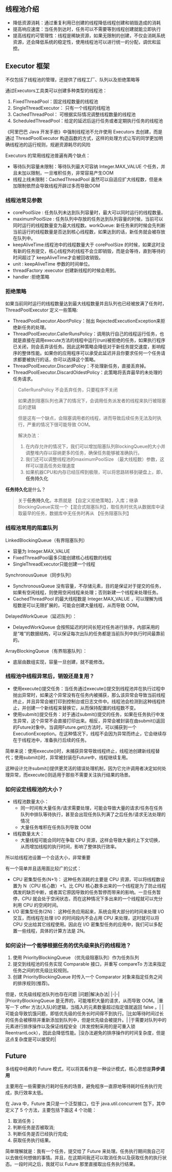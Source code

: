 ## 线程池介绍
- 降低资源消耗：通过重复利用已创建的线程降低线程创建和销毁造成的消耗
- 提高响应速度：当任务到达时，任务可以不需要等到线程创建就能立即执行
- 提高线程的可管理性：线程是稀缺资源，如果无限制的创建，不仅会消耗系统资源，还会降低系统的稳定性，使用线程池可以进行统一的分配，调优和监控。
## Executor 框架
不仅包括了线程池的管理，还提供了线程工厂、队列以及拒绝策略等

通过Executors工具类可以创建多种类型的线程池：
1. FixedThreadPool：固定线程数量的线程池
2. SingleThreadExecutor： 只有一个线程的线程池
3. CachedThreadPool： 可根据实际情况调整线程数量的线程池
4. ScheduledThreadPool：给定的延迟后运行任务或者定期执行任务的线程池

《阿里巴巴 Java 开发手册》中强制线程池不允许使用 Executors 去创建，而是通过 ThreadPoolExecutor 构造函数的方式，这样的处理方式让写的同学更加明确线程池的运行规则，规避资源耗尽的风险

Executors 的常用线程池普遍有两个缺点：
- 等待队列容量未限制：等待队列最大可容纳 Integer.MAX_VALUE 个任务，并且未加以限制，一旦堆积任务，非常容易产生OOM
- 线程上线未限制：CachedThreadPool 虽然可以自适应扩大线程数，但是未加限制依然会导致线程开辟过多而导致OOM
### 线程池常见参数
- corePoolSize : 任务队列未达到队列容量时，最大可以同时运行的线程数量。
- maximumPoolSize : 任务队列中存放的任务达到队列容量的时候，当前可以同时运行的线程数量变为最大线程数。workQueue: 新任务来的时候会先判断当前运行的线程数量是否达到核心线程数，如果达到的话，新任务就会被存放在队列中。
- keepAliveTime:线程池中的线程数量大于 corePoolSize 的时候，如果这时没有新的任务提交，核心线程外的线程不会立即销毁，而是会等待，直到等待的时间超过了 keepAliveTime才会被回收销毁。
- unit : keepAliveTime 参数的时间单位。
- threadFactory :executor 创建新线程的时候会用到。
- handler :拒绝策略

### 拒绝策略

 如果当前同时运行的线程数量达到最大线程数量并且队列也已经被放满了任务时，ThreadPoolExecutor 定义一些策略:
 - ThreadPoolExecutor.AbortPolicy：抛出 RejectedExecutionException来拒绝新任务的处理。
 - ThreadPoolExecutor.CallerRunsPolicy：调用执行自己的线程运行任务，也就是直接在调用execute方法的线程中运行(run)被拒绝的任务，如果执行程序已关闭，则会丢弃该任务。因此这种策略会降低对于新任务提交速度，影响程序的整体性能。如果你的应用程序可以承受此延迟并且你要求任何一个任务请求都要被执行的话，你可以选择这个策略。
 - ThreadPoolExecutor.DiscardPolicy：不处理新任务，直接丢弃掉。
 - ThreadPoolExecutor.DiscardOldestPolicy：此策略将丢弃最早的未处理的任务请求。

> CallerRunsPolicy 不会丢弃任务，只要程序不关闭
>
> 如果遇到阻塞队列也满了的情况下，会调用任务派发者的线程来执行被阻塞后的逻辑
>
> 但是这有一个缺点，会阻塞调用者的线程，进而导致后续任务无法及时执行，严重的情况下很可能导致 OOM。
>
> 解决办法：
> 1. 在内存允许的情况下，我们可以增加阻塞队列BlockingQueue的大小并调整堆内存以容纳更多的任务，确保任务能够被准确执行。
> 2. 我们还可以调整线程池的maximumPoolSize （最大线程数）参数，这样可以提高任务处理速度
> 3. 如果机器CPU和内存已经压榨到极限，可以将思路转移到硬盘上，即，**任务持久化**
>

**任务持久化**是什么？

> 关于**任务持久化**，本质就是 【自定义拒绝策略】，入库；继承BlockingQueue实现一个【混合式阻塞队列】，取任务时优先从数据库中读取最早的任务，数据库中无任务时再从 【任务阻塞队列】

### 线程池常用的阻塞队列

LinkedBlockingQueue（有界阻塞队列）
- 容量为 Integer.MAX_VALUE
- FixedThreadPool最多只能创建核心线程数的线程
- SingleThreadExecutor只能创建一个线程

SynchronousQueue（同步队列）
- SynchronousQueue 没有容量，不存储元素，目的是保证对于提交的任务，如果有空闲线程，则使用空闲线程来处理；否则新建一个线程来处理任务。
- CachedThreadPool 的最大线程数是 Integer.MAX_VALUE ，可以理解为线程数是可以无限扩展的，可能会创建大量线程，从而导致 OOM。

DelayedWorkQueue（延迟队列）：
- DelayedWorkQueue 会按照延迟的时间长短对任务进行排序，内部采用的是“堆”的数据结构，可以保证每次出队的任务都是当前队列中执行时间最靠前的。

ArrayBlockingQueue（有界阻塞队列）：
- 底层由数组实现，容量一旦创建，就不能修改。

### 线程池中线程异常后，销毁还是复用？

- 使用execute()提交任务：当任务通过execute()提交到线程池并在执行过程中抛出异常时，如果这个异常没有在任务内被捕获，那么该异常会导致当前线程终止，并且异常会被打印到控制台或日志文件中。线程池会检测到这种线程终止，并创建一个新线程来替换它，从而保持配置的线程数不变。
- 使用submit()提交任务：对于通过submit()提交的任务，如果在任务执行中发生异常，这个异常不会直接打印出来。相反，异常会被封装在由submit()返回的Future对象中。当调用Future.get()方法时，可以捕获到一个ExecutionException。在这种情况下，线程不会因为异常而终止，它会继续存在于线程池中，准备执行后续的任务。
  
  
简单来说：使用execute()时，未捕获异常导致线程终止，线程池创建新线程替代；使用submit()时，异常被封装在Future中，线程继续复用。

这种设计允许submit()提供更灵活的错误处理机制，因为它允许调用者决定如何处理异常，而execute()则适用于那些不需要关注执行结果的场景。

### 如何设定线程池的大小？
- 线程池数量太小：
  - 同一时间有大量任务/请求需要处理，可能会导致大量的请求/任务在任务队列中排队等待执行，甚至会出现任务队列满了之后任务/请求无法处理的情况
  - 大量任务堆积在任务队列导致 OOM
- 线程数量太大：
  - 大量线程可能会同时在争取 CPU 资源，这样会导致大量的上下文切换，从而增加线程的执行时间，影响了整体执行效率。

所以给线程池设置一个合适大小，非常重要

有一个简单并且适用面比较广的公式：
- CPU 密集型任务(N+1)： 这种任务消耗的主要是 CPU 资源，可以将线程数设置为 N（CPU 核心数）+1。比 CPU 核心数多出来的一个线程是为了防止线程偶发的缺页中断，或者其它原因导致的任务暂停而带来的影响。一旦任务暂停，CPU 就会处于空闲状态，而在这种情况下多出来的一个线程就可以充分利用 CPU 的空闲时间。
- I/O 密集型任务(2N)： 这种任务应用起来，系统会用大部分的时间来处理 I/O 交互，而线程在处理 I/O 的时间段内不会占用 CPU 来处理，这时就可以将 CPU 交出给其它线程使用。因此在 I/O 密集型任务的应用中，我们可以多配置一些线程，具体的计算方法是 2N。

### 如何设计一个能够根据任务的优先级来执行的线程池？
1. 使用 PriorityBlockingQueue （优先级阻塞队列）作为任务队列
2. 提交到线程池的任务实现 Comparable 接口，并重写 compareTo 方法来指定任务之间的优先级比较规则。
3. 创建 PriorityBlockingQueue 时传入一个 Comparator 对象来指定任务之间的排序规则(推荐)。

但是，优先级线程池队列也存在问题
|问题|解决办法|
|-|-|
|PriorityBlockingQueue 是无界的，可能堆积大量的请求，从而导致 OOM。|重写一下 offer 方法(入队)的逻辑，当插入的元素数量超过指定值就返回 false 。|
|可能会导致饥饿问题，即低优先级的任务长时间得不到执行。|比如等待时间过长的任务会被移除并重新添加到队列中，但是优先级会被提升。|
|于需要对队列中的元素进行排序操作以及保证线程安全（并发控制采用的是可重入锁 ReentrantLock），因此会降低性能。|没办法避免的排序操作的时间复杂度，但是这点复杂度是可以接受的|

## Future
多线程中经典的 Future 模式，可以将其看作是一种设计模式，核心思想是**异步调用**

主要用在一些需要执行耗时任务的场景，避免程序一直原地等待耗时任务执行完成，执行效率太低。

在 Java 中，Future 类只是一个泛型接口，位于 java.util.concurrent 包下，其中定义了 5 个方法，主要包括下面这 4 个功能：
1. 取消任务；
2. 判断任务是否被取消;
3. 判断任务是否已经执行完成;
4. 获取任务执行结果。

简单理解就是：我有一个任务，提交给了 Future 来处理。任务执行期间我自己可以去做任何想做的事情。并且，在这期间我还可以取消任务以及获取任务的执行状态。一段时间之后，我就可以 Future 那里直接取出任务执行结果。
